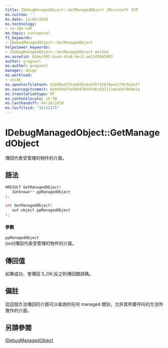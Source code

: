 ```yaml
---
title: IDebugManagedObject::GetManagedObject |Microsoft 文件
ms.custom: ''
ms.date: 11/04/2016
ms.technology:
- vs-ide-sdk
ms.topic: conceptual
f1_keywords:
- IDebugManagedObject::GetManagedObject
helpviewer_keywords:
- IDebugManagedObject::GetManagedObject method
ms.assetid: 6abe1402-6aad-41e6-8ec1-ae12d5945992
author: gregvanl
ms.author: gregvanl
manager: douge
ms.workload:
- vssdk
ms.openlocfilehash: 81b90a43f1de02ba4d195f43b78ee1179c562eff
ms.sourcegitcommit: 6a9d5bd75e50947659fd6c837111a6a547884e2a
ms.translationtype: MT
ms.contentlocale: zh-TW
ms.lasthandoff: 04/16/2018
ms.locfileid: "31111175"
---
```

# <a name="idebugmanagedobjectgetmanagedobject"></a>IDebugManagedObject::GetManagedObject
傳回代表受管理的物件的介面。  
  
## <a name="syntax"></a>語法  
  
```cpp  
HRESULT GetManagedObject(   
   IUnknown** ppManagedObject  
);  
```  
  
```cpp  
int GetManagedObject(  
   out object ppManagedObject  
);  
```  
  
#### <a name="parameters"></a>參數  
 `ppManagedObject`  
 [out]傳回代表受管理的物件的介面。  
  
## <a name="return-value"></a>傳回值  
 如果成功，會傳回 S_OK;反之則傳回錯誤碼。  
  
## <a name="remarks"></a>備註  
 從這個方法傳回的介面可以查詢的任何 managed 類別，允許其所要呼叫的方法所實作的介面。  
  
## <a name="see-also"></a>另請參閱  
 [IDebugManagedObject](../../../extensibility/debugger/reference/idebugmanagedobject.md)
